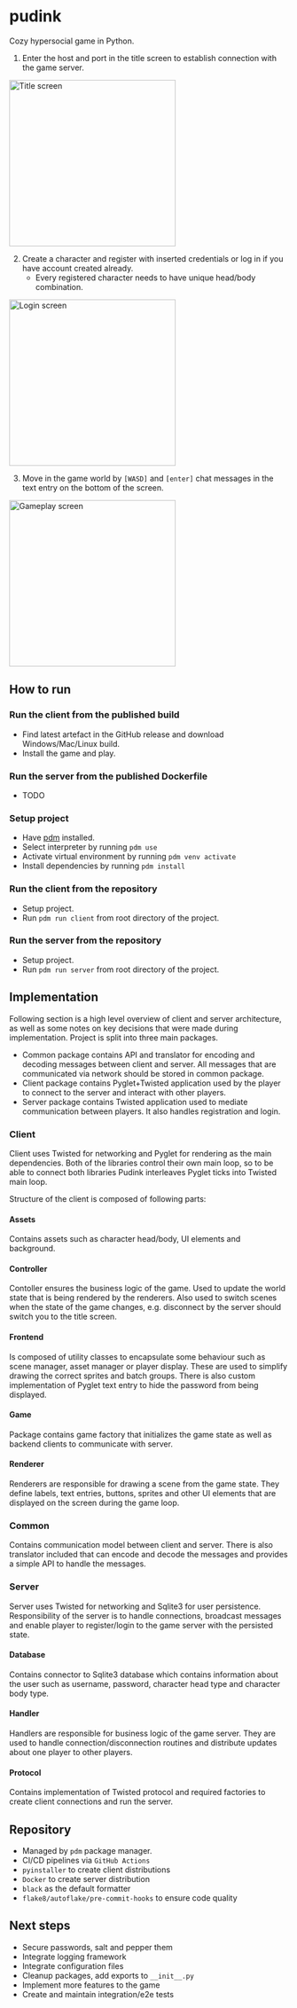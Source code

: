 # pudink
Cozy hypersocial game in Python.

1. Enter the host and port in the title screen to establish connection with the game server.

<img src="/images/title.png" alt="Title screen" width="300" height="auto">

2. Create a character and register with inserted credentials or log in if you have account created already.
    - Every registered character needs to have unique head/body combination.

<img src="/images/login.png" alt="Login screen" width="300" height="auto">

3. Move in the game world by ```[WASD]``` and ```[enter]``` chat messages in the text entry on the bottom of the screen.

<img src="/images/gameplay.png" alt="Gameplay screen" width="300" height="auto">

## How to run

### Run the client from the published build
- Find latest artefact in the GitHub release and download Windows/Mac/Linux build.
- Install the game and play.

### Run the server from the published Dockerfile
- TODO

### Setup project
- Have [pdm](https://pdm-project.org/en/latest/) installed.
- Select interpreter by running ```pdm use```
- Activate virtual environment by running ```pdm venv activate```
- Install dependencies by running ```pdm install```

### Run the client from the repository
- Setup project.
- Run ```pdm run client``` from root directory of the project.

### Run the server from the repository
- Setup project.
- Run ```pdm run server``` from root directory of the project.

## Implementation
Following section is a high level overview of client and server architecture, as well as some notes on key decisions that were made during implementation.
Project is split into three main packages.
- Common package contains API and translator for encoding and decoding messages between client and server. All messages that are communicated via network should be stored in common package.
- Client package contains Pyglet+Twisted application used by the player to connect to the server and interact with other players.
- Server package contains Twisted application used to mediate communication between players. It also handles registration and login.


### Client
Client uses Twisted for networking and Pyglet for rendering as the main dependencies. Both of the libraries control their own main loop,
so to be able to connect both libraries Pudink interleaves Pyglet ticks into Twisted main loop.

Structure of the client is composed of following parts:
#### Assets
Contains assets such as character head/body, UI elements and background.

#### Controller
Contoller ensures the business logic of the game. Used to update the world state that is being rendered by the renderers.
Also used to switch scenes when the state of the game changes, e.g. disconnect by the server should switch you to the title screen.

#### Frontend
Is composed of utility classes to encapsulate some behaviour such as scene manager, asset manager or player display.
These are used to simplify drawing the correct sprites and batch groups. There is also custom implementation of Pyglet text entry to hide the password from being displayed.

#### Game
Package contains game factory that initializes the game state as well as backend clients to communicate with server.

#### Renderer
Renderers are responsible for drawing a scene from the game state.
They define labels, text entries, buttons, sprites and other UI elements that are displayed on the screen during the game loop.

### Common
Contains communication model between client and server. There is also translator included that can encode and decode the messages and provides a simple API to handle the messages.

### Server
Server uses Twisted for networking and Sqlite3 for user persistence.
Responsibility of the server is to handle connections, broadcast messages and enable player to register/login to the game server with the persisted state.

#### Database
Contains connector to Sqlite3 database which contains information about the user such as username, password, character head type and character body type.

#### Handler
Handlers are responsible for business logic of the game server. They are used to handle connection/disconnection routines and distribute updates about one player to other players.

#### Protocol
Contains implementation of Twisted protocol and required factories to create client connections and run the server.

## Repository
- Managed by ```pdm``` package manager.
- CI/CD pipelines via ```GitHub Actions```
- ```pyinstaller``` to create client distributions
- ```Docker``` to create server distribution
- ```black``` as the default formatter
- ```flake8/autoflake/pre-commit-hooks``` to ensure code quality

## Next steps
- Secure passwords, salt and pepper them
- Integrate logging framework
- Integrate configuration files
- Cleanup packages, add exports to ```__init__.py```
- Implement more features to the game
- Create and maintain integration/e2e tests

